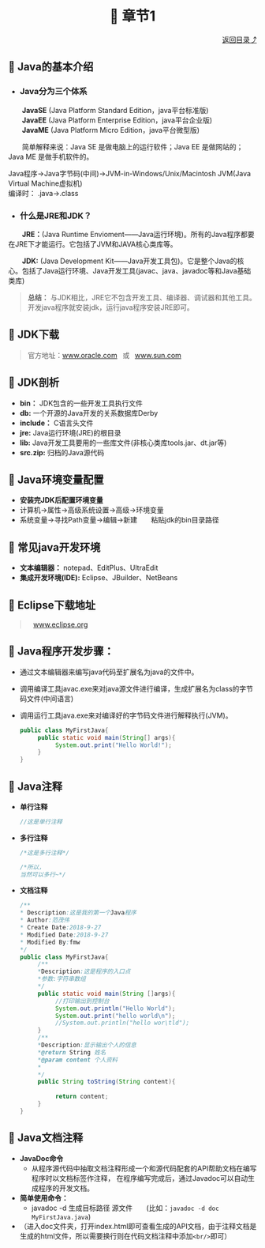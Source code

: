 <div align="center"><h1>🎨 章节1</h1></div>

<div align="right">
    <a href="https://github.com/fmw666/Java/blob/master/Basic%20Grammar/">返回目录⤴</a>
</div>

## 💬 Java的基本介绍   

+ ### Java分为三个体系  
 &emsp;&emsp;**JavaSE** (Java Platform Standard Edition，java平台标准版)<br>
 &emsp;&emsp;**JavaEE** (Java Platform Enterprise Edition，java平台企业版)<br>
 &emsp;&emsp;**JavaME** (Java Platform Micro Edition，java平台微型版)

&emsp;&emsp;简单解释来说：Java SE 是做电脑上的运行软件；Java EE 是做网站的；Java ME 是做手机软件的。

Java程序->Java字节码(中间)->JVM-in-Windows/Unix/Macintosh
JVM(Java Virtual Machine虚拟机)
</br>编译时： .java->.class

+ ### 什么是JRE和JDK？

&emsp;&emsp;**JRE：**(Java Runtime Envioment——Java运行环境)。所有的Java程序都要在JRE下才能运行。它包括了JVM和JAVA核心类库等。

&emsp;&emsp;**JDK:** (Java Development Kit——Java开发工具包)。它是整个Java的核心。包括了Java运行环境、Java开发工具(javac、java、javadoc等和Java基础类库)

> **总结：** 与JDK相比，JRE它不包含开发工具、编译器、调试器和其他工具。开发java程序就安装jdk，运行java程序安装JRE即可。

## 💬 JDK下载

> 官方地址：www.oracle.com  &ensp;或&ensp;  www.sun.com

## 💬 JDK剖析

+ **bin：** JDK包含的一些开发工具执行文件
+ **db:** 一个开源的Java开发的关系数据库Derby
+ **include：** C语言头文件
+ **jre:** Java运行环境(JRE)的根目录
+ **lib:** Java开发工具要用的一些库文件(非核心类库tools.jar、dt.jar等)
+ **src.zip:** 归档的Java源代码

## 💬 Java环境变量配置

+ **安装完JDK后配置环境变量** 
+ 计算机→属性→高级系统设置→高级→环境变量
+ 系统变量→寻找Path变量→编辑→新建&emsp;&emsp;粘贴jdk的bin目录路径

## 💬 常见java开发环境

+ **文本编辑器：** notepad、EditPlus、UltraEdit
+ **集成开发环境(IDE):** Eclipse、JBuilder、NetBeans

## 💬 Eclipse下载地址

> &ensp; www.eclipse.org

## 💬 Java程序开发步骤：

+ 通过文本编辑器来编写java代码至扩展名为java的文件中。
+ 调用编译工具javac.exe来对java源文件进行编译，生成扩展名为class的字节码文件(中间语言)
+ 调用运行工具java.exe来对编译好的字节码文件进行解释执行(JVM)。

     ```java
     public class MyFirstJava{
          public static void main(String[] args){
               System.out.print("Hello World!");
          }
     }
     ``` 

## 💬 Java注释

+ **单行注释**
     ```java
     //这是单行注释
     ```
+ **多行注释** 
     ```java
     /*这是多行注释*/

     /*所以，
     当然可以多行~*/
     ```
+ **文档注释**

     ```Java
     /**
     * Description:这是我的第一个Java程序
     * Author:范茂伟
     * Create Date:2018-9-27
     * Modified Date:2018-9-27
     * Modified By:fmw
     */
     public class MyFirstJava{
          /**
          *Description:这是程序的入口点
          *参数:字符串数组
          */
          public static void main(String []args){
               //打印输出到控制台
               System.out.println("Hello World");
               System.out.print("hello world\n");
               //System.out.println("hello wor\tld");
          }
          /**
          *Description:显示输出个人的信息
          *@return String 姓名
          *@param content 个人资料
          *
          */
          public String toString(String content){
          
               return content;
          }
     }
     ```

## 💬 Java文档注释

+ **JavaDoc命令**  
     + 从程序源代码中抽取文档注释形成一个和源代码配套的API帮助文档在编写程序时以文档标签作注释，
在程序编写完成后，通过Javadoc可以自动生成程序的开发文档。    
+ **简单使用命令：**
     + javadoc -d 生成目标路径 源文件&ensp;&ensp;&ensp;&ensp;(比如：```javadoc -d doc MyFirstJava.java```)  
+ （进入doc文件夹，打开index.html即可查看生成的API文档，由于注释文档是生成的html文件，所以需要换行则在代码文档注释中添加```<br/>```即可）
